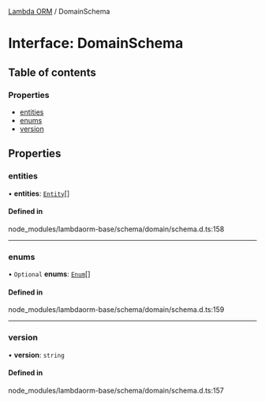 [Lambda ORM](../README.md) / DomainSchema

# Interface: DomainSchema

## Table of contents

### Properties

- [entities](DomainSchema.md#entities)
- [enums](DomainSchema.md#enums)
- [version](DomainSchema.md#version)

## Properties

### entities

• **entities**: [`Entity`](Entity.md)[]

#### Defined in

node_modules/lambdaorm-base/schema/domain/schema.d.ts:158

___

### enums

• `Optional` **enums**: [`Enum`](Enum.md)[]

#### Defined in

node_modules/lambdaorm-base/schema/domain/schema.d.ts:159

___

### version

• **version**: `string`

#### Defined in

node_modules/lambdaorm-base/schema/domain/schema.d.ts:157
